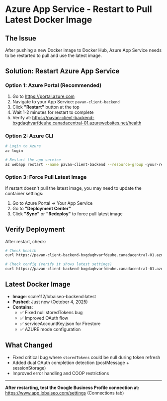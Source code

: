 # Azure App Service - Restart to Pull Latest Docker Image

## The Issue
After pushing a new Docker image to Docker Hub, Azure App Service needs to be restarted to pull and use the latest image.

## Solution: Restart Azure App Service

### Option 1: Azure Portal (Recommended)
1. Go to https://portal.azure.com
2. Navigate to your App Service: `pavan-client-backend`
3. Click **"Restart"** button at the top
4. Wait 1-2 minutes for restart to complete
5. Verify at: https://pavan-client-backend-bxgdaqhvarfdeuhe.canadacentral-01.azurewebsites.net/health

### Option 2: Azure CLI
```bash
# Login to Azure
az login

# Restart the app service
az webapp restart --name pavan-client-backend --resource-group <your-resource-group>
```

### Option 3: Force Pull Latest Image
If restart doesn't pull the latest image, you may need to update the container settings:

1. Go to Azure Portal → Your App Service
2. Go to **"Deployment Center"**
3. Click **"Sync"** or **"Redeploy"** to force pull latest image

## Verify Deployment
After restart, check:

```bash
# Check health
curl https://pavan-client-backend-bxgdaqhvarfdeuhe.canadacentral-01.azurewebsites.net/health

# Check config (verify it shows latest settings)
curl https://pavan-client-backend-bxgdaqhvarfdeuhe.canadacentral-01.azurewebsites.net/config
```

## Latest Docker Image
- **Image**: scale112/lobaiseo-backend:latest
- **Pushed**: Just now (October 4, 2025)
- **Contains**:
  - ✅ Fixed null storedTokens bug
  - ✅ Improved OAuth flow
  - ✅ serviceAccountKey.json for Firestore
  - ✅ AZURE mode configuration

## What Changed
- Fixed critical bug where `storedTokens` could be null during token refresh
- Added dual OAuth completion detection (postMessage + sessionStorage)
- Improved error handling and COOP restrictions

---

**After restarting, test the Google Business Profile connection at:**
https://www.app.lobaiseo.com/settings (Connections tab)
